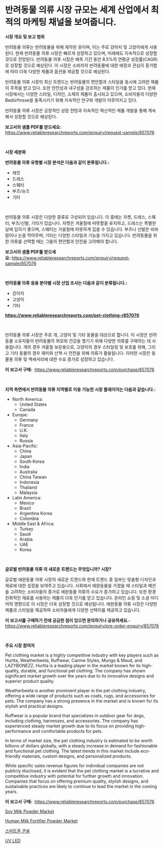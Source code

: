 <p><h1>반려동물 의류 시장 규모는 세계 산업에서 최적의 마케팅 채널을 보여줍니다.</h1></p><p><strong>시장 개요 및 보고 범위</strong></p>
<p><p>반려동물 의류는 반려동물을 위해 제작된 옷이며, 이는 주로 강아지 및 고양이에게 사용된다. 현재 반려동물 의류 시장은 빠르게 성장하고 있으며, 미래에도 지속적으로 성장할 것으로 전망된다. 반려동물 의류 시장은 예측 기간 동안 8.5%의 연평균 성장률(CAGR)로 성장할 것으로 예상된다. 이 시장은 소비자의 반려동물에 대한 애정과 관심이 증가함에 따라 더욱 다양한 제품과 옵션을 제공할 것으로 예상된다.</p><p>반려동물 의류 시장의 최신 트렌드는 반려동물의 편안함과 스타일을 동시에 고려한 제품이 주목을 받고 있다. 또한 안전성과 내구성을 강조하는 제품이 인기를 얻고 있다. 현재 시장에서는 다양한 스타일, 디자인, 소재의 제품이 출시되고 있으며, 소비자들의 다양한 Bedürfnisse을 충족시키기 위해 지속적인 연구와 개발이 이루어지고 있다.</p><p>반려동물 의류 시장은 긍정적인 성장 전망과 지속적인 혁신적인 제품 개발을 통해 계속해서 성장할 것으로 예상된다.</p></p>
<p><strong>보고서의 샘플 PDF를 받으세요:</strong> <a href="https://www.reliableresearchreports.com/enquiry/request-sample/857076">https://www.reliableresearchreports.com/enquiry/request-sample/857076</a></p>
<p>&nbsp;</p>
<p><strong>시장 세분화</strong></p>
<p><strong>반려동물 의류 유형별 시장 분석은 다음과 같이 분류됩니다.:</strong></p>
<p><ul><li>재킷</li><li>드레스</li><li>스웨터</li><li>부츠/슈즈</li><li>기타</li></ul></p>
<p>&nbsp;</p>
<p><p>반려동물 의류 시장은 다양한 종류로 구성되어 있습니다. 이 중에는 자켓, 드레스, 스웨터, 부츠/신발, 기타가 있습니다. 자켓은 겨울철에 따뜻함을 유지하고, 드레스는 특별한 날에 입히기 좋으며, 스웨터는 가을철에 따뜻하게 입을 수 있습니다. 부츠나 신발은 비바람이나 눈을 막아주며, 기타는 다양한 스타일과 기능을 가지고 있습니다. 반려동물을 위한 의류를 선택할 때는 그들의 편안함과 안전을 고려해야 합니다.</p></p>
<p><strong>보고서의 샘플 PDF를 받으세요:</strong>&nbsp;<a href="https://www.reliableresearchreports.com/enquiry/request-sample/857076">https://www.reliableresearchreports.com/enquiry/request-sample/857076</a></p>
<p>&nbsp;</p>
<p><strong> 반려동물 의류 응용 분야별 시장 산업 조사는 다음과 같이 분류됩니다.:</strong></p>
<p><ul><li>강아지</li><li>고양이</li><li>기타</li></ul></p>
<p><strong><a href="https://www.reliableresearchreports.com/pet-clothing-r857076">https://www.reliableresearchreports.com/pet-clothing-r857076</a></strong></p>
<p>&nbsp;</p>
<p><p>반려동물 의류 시장은 주로 개, 고양이 및 기타 동물을 대상으로 합니다. 이 시장은 반려동물 소유자들이 반려동물의 외모와 건강을 챙기기 위해 다양한 의류를 구매하는 데 사용됩니다. 개의 경우 겨울철 보온용으로, 고양이의 경우 스타일링 및 보호를 위해, 그리고 기타 동물의 경우 재미와 산책 시 안전을 위해 의류가 활용됩니다. 이러한 시장은 동물용 의류 및 액세서리에 대한 수요 증가로 성장하고 있습니다.</p></p>
<p><strong>이 보고서 구매:</strong>&nbsp; <a href="https://www.reliableresearchreports.com/purchase/857076">https://www.reliableresearchreports.com/purchase/857076</a></p>
<p>&nbsp;</p>
<p><strong>지역 측면에서 반려동물 의류 지역별로 이용 가능한 시장 플레이어는 다음과 같습니다.:</strong></p>
<p><ul>
    <li>
        North America:
        <ul>
            <li>United States</li>
            <li>Canada</li>
        </ul>
    </li>
    <li>
        Europe:
        <ul>
            <li>Germany</li>
            <li>France</li>
            <li>U.K.</li>
            <li>Italy</li>
            <li>Russia</li>
        </ul>
    </li>
    <li>
        Asia-Pacific:
        <ul>
            <li>China</li>
            <li>Japan</li>
            <li>South Korea</li>
            <li>India</li>
            <li>Australia</li>
            <li>China Taiwan</li>
            <li>Indonesia</li>
            <li>Thailand</li>
            <li>Malaysia</li>
        </ul>
    </li>
    <li>
        Latin America:
        <ul>
            <li>Mexico</li>
            <li>Brazil</li>
            <li>Argentina Korea</li>
            <li>Colombia</li>
        </ul>
    </li>
    <li>
        Middle East & Africa:
        <ul>
            <li>Turkey</li>
            <li>Saudi</li>
            <li>Arabia</li>
            <li>UAE</li>
            <li>Korea</li>
        </ul>
    </li>
    </ul></p>
<p>&nbsp;</p>
<p><strong>글로벌 반려동물 의류 의 새로운 트렌드는 무엇입니까? 시장?</strong></p>
<p><p>글로벌 애완동물 의류 시장의 새로운 트렌드와 현재 트렌드 중 일부는 맞춤형 디자인과 재료에 대한 성장을 보여주고 있습니다. 사회에서 애완동물을 가졌을 때 스타일과 패션을 고려하는 소비자들의 증가로 애완동물 의류의 수요가 증가하고 있습니다. 또한 환경 친화적인 재료를 사용하는 제품이 더욱 인기를 얻고 있습니다. 온라인 쇼핑 및 소셜 미디어의 영향으로 이 시장은 더욱 성장할 것으로 예상됩니다. 애완동물 의류 시장은 다양한 제품과 스타일을 제공하여 소비자들에게 다양한 선택지를 제공하고 있습니다.</p></p>
<p><strong>이 보고서를 구매하기 전에 궁금한 점이 있으면 문의하거나 공유하세요.</strong>- <a href="https://www.reliableresearchreports.com/enquiry/pre-order-enquiry/857076">https://www.reliableresearchreports.com/enquiry/pre-order-enquiry/857076</a></p>
<p>&nbsp;</p>
<p><strong>주요 시장 참여자</strong></p>
<p><p>Pet clothing market is a highly competitive industry with key players such as Hurtta, Weatherbeeta, Ruffwear, Canine Styles, Mungo & Maud, and LAZYBONEZZ. Hurtta is a leading player in the market known for its high-quality, durable, and functional pet clothing. The company has shown significant market growth over the years due to its innovative designs and superior product quality.</p><p>Weatherbeeta is another prominent player in the pet clothing industry, offering a wide range of products such as coats, rugs, and accessories for pets. The company has a strong presence in the market and is known for its stylish and practical designs.</p><p>Ruffwear is a popular brand that specializes in outdoor gear for dogs, including clothing, harnesses, and accessories. The company has experienced steady market growth due to its focus on providing high-performance and comfortable products for pets.</p><p>In terms of market size, the pet clothing industry is estimated to be worth billions of dollars globally, with a steady increase in demand for fashionable and functional pet clothing. The latest trends in this market include eco-friendly materials, custom designs, and personalized products.</p><p>While specific sales revenue figures for individual companies are not publicly disclosed, it is evident that the pet clothing market is a lucrative and competitive industry with potential for further growth and innovation. Companies that focus on offering premium quality, stylish designs, and sustainable practices are likely to continue to lead the market in the coming years.</p></p>
<p><strong>이 보고서 구매:</strong>&nbsp;&nbsp;<a href="https://www.reliableresearchreports.com/purchase/857076">https://www.reliableresearchreports.com/purchase/857076</a></p>
<p><p><a href="https://github.com/pjcfca/Market-Research-Report-List-2/blob/main/soy-milk-powder-market.md">Soy Milk Powder Market</a></p><p><a href="https://github.com/johnbach50/Market-Research-Report-List-2/blob/main/human-milk-fortifier-powder-market.md">Human Milk Fortifier Powder Market</a></p><p><a href="https://github.com/Penelolack456456/Market-Research-Report-List-1/blob/main/127662717061.md">스마트폰 콘솔</a></p><p><a href="https://github.com/vsr06p4p49/Market-Research-Report-List-1/blob/main/662011217060.md">UV LED</a></p></p>